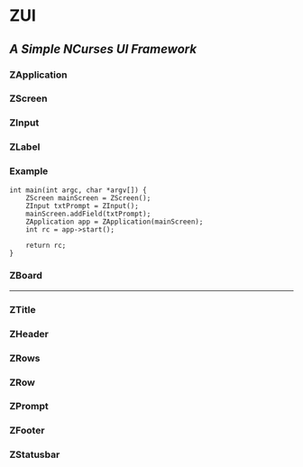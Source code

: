 # ZUI
*A Simple NCurses UI Framework*
---
### ZApplication

### ZScreen

### ZInput

### ZLabel

### Example
```
int main(int argc, char *argv[]) {
    ZScreen mainScreen = ZScreen();
    ZInput txtPrompt = ZInput();
    mainScreen.addField(txtPrompt);
    ZApplication app = ZApplication(mainScreen);
    int rc = app->start();

    return rc;
}
```

### ZBoard
---
### ZTitle
### ZHeader
### ZRows
### ZRow
### ZPrompt
### ZFooter
### ZStatusbar
